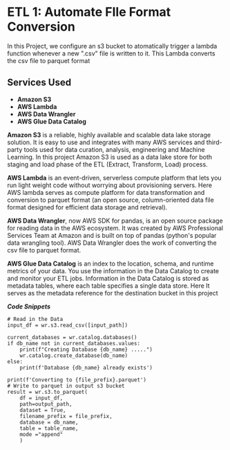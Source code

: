 # ETL 1: Automate FIle Format Conversion

In this Project, we configure an s3 bucket to atomatically trigger a lambda function
whenever a new ".csv" file is written to it.
This Lambda converts the csv file to parquet format

## Services Used
- **Amazon S3**
- **AWS Lambda**
- **AWS Data Wrangler**
- **AWS Glue Data Catalog**

**Amazon S3** is a reliable, highly available and scalable data lake storage solution. It is easy to use and integrates with many AWS services and third-party tools used for data curation, analysis, engineering and Machine Learning. In this project Amazon S3 is used as a data lake store for both staging and load phase of the ETL (Extract, Transform, Load) process.

**AWS Lambda** is an event-driven, serverless compute platform that lets you run light weight code without worrying about provisioning servers. Here AWS lambda serves as compute platform for data transformation and conversion to parquet format (an open source, column-oriented data file format designed for efficient data storage and retrieval).

**AWS Data Wrangler**, now AWS SDK for pandas, is an open source package for reading data in the AWS ecosystem. It was created by AWS Professional Services Team at Amazon and is built on top of pandas (python's popular data wrangling tool). AWS Data Wrangler does the work of converting the csv file to parquet format.

**AWS Glue Data Catalog** is an index to the location, schema, and runtime metrics of your data. You use the information in the Data Catalog to create and monitor your ETL jobs. Information in the Data Catalog is stored as metadata tables, where each table specifies a single data store. Here It serves as the metadata reference for the destination bucket in this project

***Code Snippets***
```
# Read in the Data
input_df = wr.s3.read_csv([input_path])
        
current_databases = wr.catalog.databases()
if db_name not in current_databases.values:
    print(f"Creating Database {db_name} .....")
    wr.catalog.create_database(db_name)
else:
    print(f'Database {db_name} already exists')

print(f'Converting to {file_prefix}.parquet')
# Write to parquet in output s3 bucket
result = wr.s3.to_parquet(
    df = input_df,
    path=output_path,
    dataset = True,
    filename_prefix = file_prefix,
    database = db_name,
    table = table_name,
    mode ="append"
    )
```

